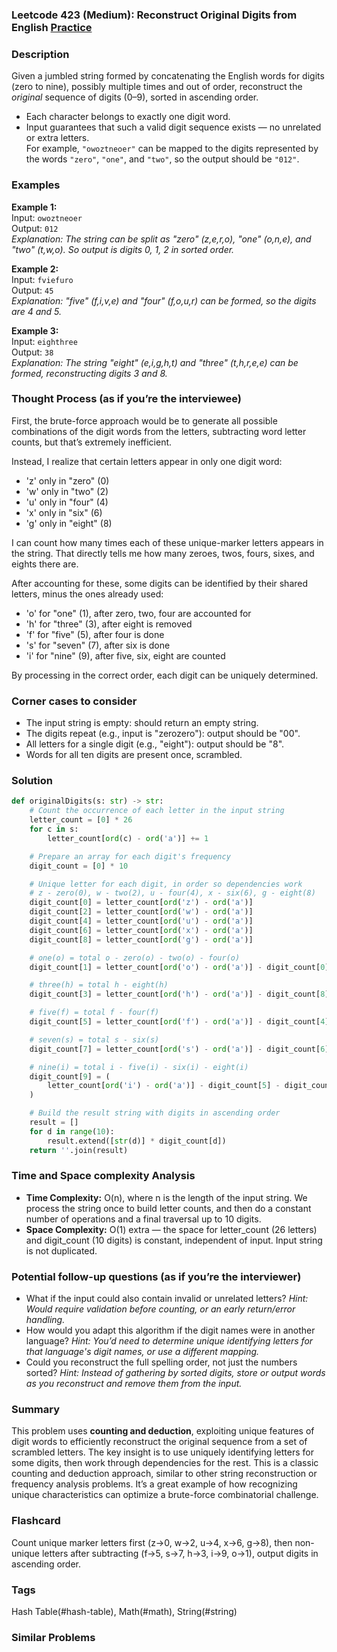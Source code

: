 ### Leetcode 423 (Medium): Reconstruct Original Digits from English [Practice](https://leetcode.com/problems/reconstruct-original-digits-from-english)

### Description  
Given a jumbled string formed by concatenating the English words for digits (zero to nine), possibly multiple times and out of order, reconstruct the *original* sequence of digits (0–9), sorted in ascending order.   
- Each character belongs to exactly one digit word.
- Input guarantees that such a valid digit sequence exists — no unrelated or extra letters.  
For example, `"owoztneoer"` can be mapped to the digits represented by the words `"zero"`, `"one"`, and `"two"`, so the output should be `"012"`.

### Examples  

**Example 1:**  
Input: `owoztneoer`  
Output: `012`  
*Explanation: The string can be split as "zero" (z,e,r,o), "one" (o,n,e), and "two" (t,w,o). So output is digits 0, 1, 2 in sorted order.*

**Example 2:**  
Input: `fviefuro`  
Output: `45`  
*Explanation: "five" (f,i,v,e) and "four" (f,o,u,r) can be formed, so the digits are 4 and 5.*

**Example 3:**  
Input: `eighthree`  
Output: `38`  
*Explanation: The string "eight" (e,i,g,h,t) and "three" (t,h,r,e,e) can be formed, reconstructing digits 3 and 8.*

### Thought Process (as if you’re the interviewee)  
First, the brute-force approach would be to generate all possible combinations of the digit words from the letters, subtracting word letter counts, but that’s extremely inefficient.

Instead, I realize that certain letters appear in only one digit word:
- 'z' only in "zero" (0)
- 'w' only in "two" (2)
- 'u' only in "four" (4)
- 'x' only in "six" (6)
- 'g' only in "eight" (8)

I can count how many times each of these unique-marker letters appears in the string. That directly tells me how many zeroes, twos, fours, sixes, and eights there are.

After accounting for these, some digits can be identified by their shared letters, minus the ones already used:
- 'o' for "one" (1), after zero, two, four are accounted for
- 'h' for "three" (3), after eight is removed
- 'f' for "five" (5), after four is done
- 's' for "seven" (7), after six is done
- 'i' for "nine" (9), after five, six, eight are counted

By processing in the correct order, each digit can be uniquely determined.

### Corner cases to consider  
- The input string is empty: should return an empty string.
- The digits repeat (e.g., input is "zerozero"): output should be "00".
- All letters for a single digit (e.g., "eight"): output should be "8".
- Words for all ten digits are present once, scrambled.

### Solution

```python
def originalDigits(s: str) -> str:
    # Count the occurrence of each letter in the input string
    letter_count = [0] * 26
    for c in s:
        letter_count[ord(c) - ord('a')] += 1

    # Prepare an array for each digit's frequency
    digit_count = [0] * 10

    # Unique letter for each digit, in order so dependencies work
    # z - zero(0), w - two(2), u - four(4), x - six(6), g - eight(8)
    digit_count[0] = letter_count[ord('z') - ord('a')]
    digit_count[2] = letter_count[ord('w') - ord('a')]
    digit_count[4] = letter_count[ord('u') - ord('a')]
    digit_count[6] = letter_count[ord('x') - ord('a')]
    digit_count[8] = letter_count[ord('g') - ord('a')]

    # one(o) = total o - zero(o) - two(o) - four(o)
    digit_count[1] = letter_count[ord('o') - ord('a')] - digit_count[0] - digit_count[2] - digit_count[4]

    # three(h) = total h - eight(h)
    digit_count[3] = letter_count[ord('h') - ord('a')] - digit_count[8]

    # five(f) = total f - four(f)
    digit_count[5] = letter_count[ord('f') - ord('a')] - digit_count[4]

    # seven(s) = total s - six(s)
    digit_count[7] = letter_count[ord('s') - ord('a')] - digit_count[6]

    # nine(i) = total i - five(i) - six(i) - eight(i)
    digit_count[9] = (
        letter_count[ord('i') - ord('a')] - digit_count[5] - digit_count[6] - digit_count[8]
    )

    # Build the result string with digits in ascending order
    result = []
    for d in range(10):
        result.extend([str(d)] * digit_count[d])
    return ''.join(result)
```

### Time and Space complexity Analysis  

- **Time Complexity:** O(n), where n is the length of the input string. We process the string once to build letter counts, and then do a constant number of operations and a final traversal up to 10 digits.
- **Space Complexity:** O(1) extra — the space for letter_count (26 letters) and digit_count (10 digits) is constant, independent of input. Input string is not duplicated.

### Potential follow-up questions (as if you’re the interviewer)  

- What if the input could also contain invalid or unrelated letters?
  *Hint: Would require validation before counting, or an early return/error handling.*
- How would you adapt this algorithm if the digit names were in another language?
  *Hint: You’d need to determine unique identifying letters for that language's digit names, or use a different mapping.*
- Could you reconstruct the full spelling order, not just the numbers sorted?
  *Hint: Instead of gathering by sorted digits, store or output words as you reconstruct and remove them from the input.*

### Summary
This problem uses **counting and deduction**, exploiting unique features of digit words to efficiently reconstruct the original sequence from a set of scrambled letters. The key insight is to use uniquely identifying letters for some digits, then work through dependencies for the rest. This is a classic counting and deduction approach, similar to other string reconstruction or frequency analysis problems. It’s a great example of how recognizing unique characteristics can optimize a brute-force combinatorial challenge.


### Flashcard
Count unique marker letters first (z→0, w→2, u→4, x→6, g→8), then non-unique letters after subtracting (f→5, s→7, h→3, i→9, o→1), output digits in ascending order.

### Tags
Hash Table(#hash-table), Math(#math), String(#string)

### Similar Problems
